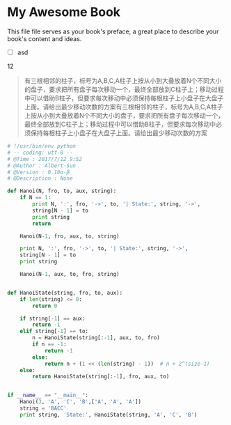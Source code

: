 # My Awesome Book

This file file serves as your book's preface, a great place to describe your book's content and ideas.

* [ ] asd

12

> 有三根相邻的柱子，标号为A,B,C,A柱子上按从小到大叠放着N个不同大小的盘子，要求把所有盘子每次移动一个，最终全部放到C柱子上；移动过程中可以借助B柱子，但要求每次移动中必须保持每根柱子上小盘子在大盘子上面。请给出最少移动次数的方案有三根相邻的柱子，标号为A,B,C,A柱子上按从小到大叠放着N个不同大小的盘子，要求把所有盘子每次移动一个，最终全部放到C柱子上；移动过程中可以借助B柱子，但要求每次移动中必须保持每根柱子上小盘子在大盘子上面。请给出最少移动次数的方案

```py
# !/usr/bin/env python
# -- coding: utf-8 --
# @Time : 2017/7/12 9:52
# @Author : Albert·Sun
# @Version : 0.10α-β
# @Description : None

def Hanoi(N, fro, to, aux, string):
    if N == 1:
        print N, ':', fro, '->', to, '| State:', string, '->',
        string[N - 1] = to
        print string
        return

    Hanoi(N-1, fro, aux, to, string)

    print N, ':', fro, '->', to, '| State:', string, '->',
    string[N - 1] = to
    print string

    Hanoi(N-1, aux, to, fro, string)


def HanoiState(string, fro, to, aux):
    if len(string) <= 0:
        return 0

    if string[-1] == aux:
        return -1
    elif string[-1] == to:
        n = HanoiState(string[:-1], aux, to, fro)
        if n == -1:
            return -1
        else:
            return n + (1 << (len(string) - 1))  # n + 2^(size-1)
    else:
        return HanoiState(string[:-1], fro, aux, to)


if __name__ == "__main__":
    Hanoi(3, 'A', 'C', 'B',['A', 'A', 'A'])
    string = 'BACC'
    print string, 'State:', HanoiState(string, 'A', 'C', 'B')
```

```

```



